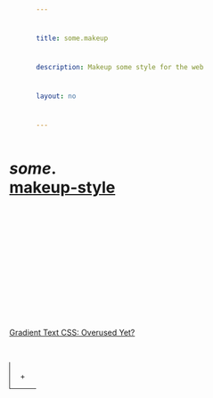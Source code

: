 ```yaml
---
title: some.makeup
description: Makeup some style for the web
layout: no
---
```


<div class="wrapper">

# _some_**.**[makeup-style](/style)

- <a href="/gradient-text" sveltekit:prefetch>
Gradient Text CSS:
Overused Yet?
</a>

<details>
	<summary title="More"></summary>

	<p>
	<a href="/wip" sveltekit:prefetch>WIP</a>
	</p>
</details>

</div>

<style>
	.wrapper {
		display: grid;
		grid-template-columns: var(--content-width);
		padding-inline-start: var(--view-inline);
		padding-inline-end: var(--view-inline);

		/* Adjust font-size */
		font-size: clamp(
			var(--font-size) + .125rem,
			var(--font-size) + min(1vw,1.5vh),
			2.125rem
		);
	}

	h1 strong::after {
		content: '';
		display: block;
	}

	a, summary {
		display: inline-flex;
		flex-wrap: wrap;

		min-height: var(--TOUCH-TARGET-MIN-SIZE, 48px);
		min-width: var(--TOUCH-TARGET-MIN-SIZE, 48px);
	}

	ul a, summary {
		align-items: center;
	}

	ul {
		display: grid;
		gap: 1em;
		list-style: none;
		padding: 0;
	}

	/* Details */

	summary {
		box-shadow: inset 1px -1px;
		cursor: pointer;
		justify-content: center;
		font-size: calc(.5 * var(--TOUCH-TARGET-MIN-SIZE));
	}

	summary::-webkit-details-marker { display: none; }

	summary::before { content: "+"; }

	details[open] summary {
		box-shadow: inset 1px 1px;
	}

	details[open] summary::before {
		transform: rotate(45deg);
	}

	details[open] {
		box-shadow: inset -1px -1px var(--sep-color);
	}
</style>
